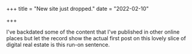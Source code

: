 +++
title = "New site just dropped."
date = "2022-02-10"

+++





I've backdated some of the content that I've published in other online places but let the record show the actual first post on this lovely slice of digital real estate is this run-on sentence.